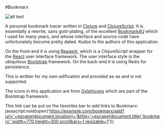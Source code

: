 #Bookmarx 

![alt text](https://www.browncross.com/bookmarx/images/black-star.png "Bookmarx")

A personal bookmark tracer written in [Clojure](https//clojure.org) and [ClojureScript](https://github.com/clojure/clojurescript). It is essentially a rewrite, sans gold-plating, of the excellent [Bookmark4U](http://bookmark4u.sourceforge.net) which I used for many years, and whose interface and source code have unfortunately become pretty dated. Kudos to the authors of this application.

On the front-end it is using [Reagent](https://reagent-project.github.io/), which is a ClojureScript wrapper for the [React](https://facebook.github.io/react/) user interface framework. The user interface style is the ubiquitous [Bootstrap](http://getbootstrap.com) framework. On the back-end it is using Redis for persistence.

This is written for my own edification and provided as-as and is not supported.

The icons in this application are from [Gylphicons](http://glyphicons.com) which are part of the Bootstrap framework.

This link can be put on the favorites bar to add links to Bookmarx:
javascript:void(open('https://example.com/bookmarx/add?url='+escape(document.location)+'&title='+escape(document.title),'bookmarx','width=770,height=300,scrollbars=1,resizable=1'));
